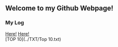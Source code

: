 ## Welcome to my Github Webpage!


### My Log
[Here!](https://github.com/Constantine-Kevin/os202/blob/master/TXT/mylog.txt)
[Here!](../TXT/mylog.txt)
<br>
[TOP 10](../TXT/Top 10.txt)

